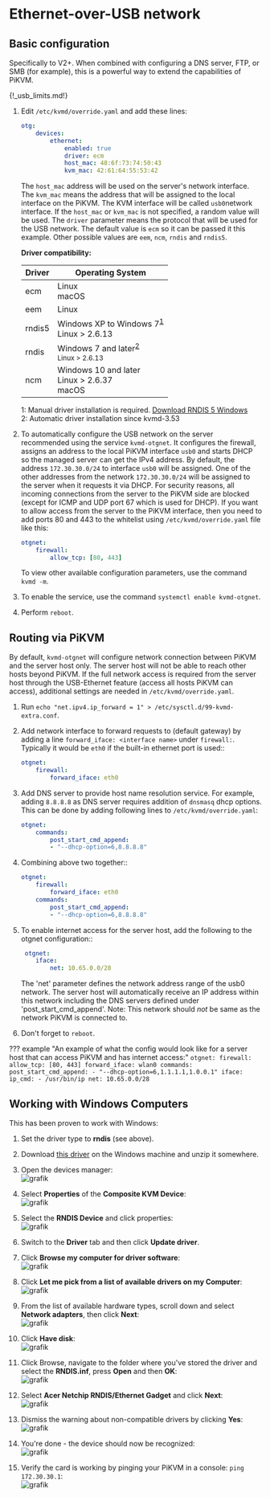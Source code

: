 # Ethernet-over-USB network

## Basic configuration

Specifically to V2+. When combined with configuring a DNS server, FTP, or SMB (for example), this is a powerful way to extend the capabilities of PiKVM.

{!_usb_limits.md!}

1. Edit `/etc/kvmd/override.yaml` and add these lines:

    ``` yaml
    otg:
        devices:
            ethernet:
                enabled: true
                driver: ecm
                host_mac: 48:6f:73:74:50:43
                kvm_mac: 42:61:64:55:53:42
    ```

    The `host_mac` address will be used on the server's network interface. The `kvm_mac` means the address that will be assigned to the local interface on the PiKVM. The KVM interface will be called `usb0`network interface. If the `host_mac` or `kvm_mac` is not specified, a random value will be used. The `driver` parameter means the protocol that will be used for the USB network. The default value is `ecm` so it can be passed it this example. Other possible values are `eem`, `ncm`, `rndis` and `rndis5`.

    **Driver compatibility:**

    | Driver | Operating System|
    |--------|-------|
    | ecm    | Linux<br>macOS |
    | eem    | Linux |
    | rndis5 | Windows XP to Windows 7<sup>[1](#rndis5)</sup><br>Linux > 2.6.13 |
    | rndis  | Windows 7 and later<sup>[2](#rndis)<br>Linux > 2.6.13 |
    | ncm    | Windows 10 and later<br>Linux > 2.6.37<br>macOS |

    <a name="rndis5">1</a>: Manual driver installation is required. [Download RNDIS 5 Windows](driver/win/pikvm-rndis5.inf)<br>
    <a name="rndis">2</a>: Automatic driver installation since kvmd-3.53

2. To automatically configure the USB network on the server recommended using the service `kvmd-otgnet`. It configures the firewall, assigns an address to the local PiKVM interface `usb0` and starts DHCP so the managed server can get the IPv4 address. By default, the address `172.30.30.0/24` to interface `usb0` will be assigned. One of the other addresses from the network `172.30.30.0/24` will be assigned to the server when it requests it via DHCP. For security reasons, all incoming connections from the server to the PiKVM side are blocked (except for ICMP and UDP port 67 which is used for DHCP). If you want to allow access from the server to the PiKVM interface, then you need to add ports 80 and 443 to the whitelist using `/etc/kvmd/override.yaml` file like this:

    ```yaml
    otgnet:
        firewall:
            allow_tcp: [80, 443]
    ```

    To view other available configuration parameters, use the command `kvmd -m`.

3. To enable the service, use the command `systemctl enable kvmd-otgnet`.

4. Perform `reboot`.


## Routing via PiKVM

By default, `kvmd-otgnet` will configure network connection between PiKVM and the server host only. The server host will not be able to reach other hosts beyond PiKVM. If the full network access is required from the server host through the USB-Ethernet feature (access all hosts PiKVM can access), additional settings are needed in `/etc/kvmd/override.yaml`.

1. Run `echo "net.ipv4.ip_forward = 1" > /etc/sysctl.d/99-kvmd-extra.conf`.

2. Add network interface to forward requests to (default gateway) by adding a line `forward_iface: <interface name>` under `firewall:`. Typically it would be `eth0` if the built-in ethernet port is used::

    ```yaml
    otgnet:
        firewall:
            forward_iface: eth0
    ```

3. Add DNS server to provide host name resolution service. For example, adding `8.8.8.8` as DNS server requires addition of `dnsmasq` dhcp options. This can be done by adding following lines to `/etc/kvmd/override.yaml`:

    ```yaml
    otgnet:
        commands:
            post_start_cmd_append:
            - "--dhcp-option=6,8.8.8.8"
    ```

4. Combining above two together::

    ```yaml
    otgnet:
        firewall:
            forward_iface: eth0
        commands:
            post_start_cmd_append:
            - "--dhcp-option=6,8.8.8.8"
    ```
5. To enable internet access for the server host, add the following to the otgnet configuration::
    
    ```yaml
     otgnet:
        iface:
            net: 10.65.0.0/28
    ```
    The 'net' parameter defines the network address range of the usb0 network. The server host will automatically receive an IP address within this network including the DNS servers defined under 'post_start_cmd_append'. Note: This network should *not* be same as the network PiKVM is connected to.
    
6. Don't forget to `reboot`.

??? example "An example of what the config would look like for a server host that can access PiKVM and has internet access:"
    ```
    otgnet:
        firewall:
            allow_tcp: [80, 443]
            forward_iface: wlan0
        commands:
            post_start_cmd_append:
                - "--dhcp-option=6,1.1.1.1,1.0.0.1"
        iface:
            ip_cmd:
                - /usr/bin/ip
            net: 10.65.0.0/28
    ```


## Working with Windows Computers
This has been proven to work with Windows:

1. Set the driver type to **rndis** (see above).

2. Download [this driver](https://modclouddownloadprod.blob.core.windows.net/shared/mod-rndis-driver-windows.zip) on the Windows machine and unzip it somewhere.

3. Open the devices manager:<br>
    ![grafik](https://user-images.githubusercontent.com/100349/149659926-34c6650e-fc9d-469b-838d-969b754d98fd.png)

4. Select **Properties** of the **Composite KVM Device**:<br>
    ![grafik](https://user-images.githubusercontent.com/100349/149659971-67f68537-af83-41af-a777-99c022b78677.png)

5. Select the **RNDIS Device** and click properties:<br>
    ![grafik](https://user-images.githubusercontent.com/100349/149659911-9f734343-50c2-4868-82e0-f47712670d98.png)

6. Switch to the **Driver** tab and then click **Update driver**.

7. Click **Browse my computer for driver software**:<br>
    ![grafik](https://user-images.githubusercontent.com/100349/149660982-0f9ce11e-ab03-4bff-a0aa-1c2427664a19.png)

8. Click **Let me pick from a list of available drivers on my Computer**:<br>
    ![grafik](https://user-images.githubusercontent.com/100349/149661039-ad6740d5-624b-4649-aef9-38cbaf5965b3.png)

9. From the list of available hardware types, scroll down and select **Network adapters**, then click **Next**:<br>
    ![grafik](https://user-images.githubusercontent.com/100349/149661132-405fad53-a4a4-41c2-a60d-da3a93059ae2.png) 

10. Click **Have disk**:<br>
    ![grafik](https://user-images.githubusercontent.com/100349/149661092-7cd9f642-039a-4469-8439-44dca9f24129.png)

11. Click Browse, navigate to the folder where you've stored the driver and select the **RNDIS.inf**, press **Open** and then **OK**:<br>
    ![grafik](https://user-images.githubusercontent.com/100349/149661186-5039689e-53fe-49e6-8892-af0bd92daa54.png)

12. Select **Acer Netchip RNDIS/Ethernet Gadget** and click **Next**:<br>
    ![grafik](https://user-images.githubusercontent.com/100349/149661214-d0504972-a8f6-4496-a4d6-033c70f45f9f.png)

13. Dismiss the warning about non-compatible drivers by clicking **Yes**:<br>
    ![grafik](https://user-images.githubusercontent.com/100349/149661228-e10039ae-ac32-4b98-83aa-893e4e07b639.png)

14. You're done - the device should now be recognized:<br>
    ![grafik](https://user-images.githubusercontent.com/100349/149661295-97d8d8f9-5c40-4d80-b3a2-c544ca8c7224.png)

15. Verify the card is working by pinging your PiKVM in a console: `ping 172.30.30.1`:<br>
    ![grafik](https://user-images.githubusercontent.com/100349/149662794-51d34926-a6d4-425a-8cdd-b16d69e458ee.png)
